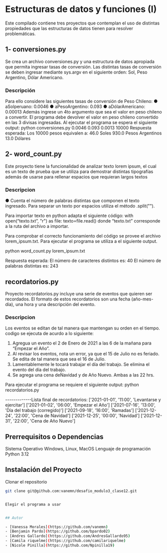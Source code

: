 # Estructuras de datos y funciones (I)

Este compilado contiene tres proyectos que contemplan el uso de distintas propiedades
 que las estructuras de datos tienen para resolver problemáticas.
 
## 1- conversiones.py

Se crea un archivo conversiones.py y una estructura de datos apropiada que permita
 ingresar tasas de conversión. Las distintas tasas de conversión se deben ingresar
 mediante sys.argv en el siguiente orden: Sol, Peso Argentino, Dólar Americano.
 
### Descripción


 Para ello considere las siguientes tasas de conversión de Peso Chileno:
 ● aSolperuano: 0.0046
 ● aPesoArgentino: 0.093
 ● aDólarAmericano: 0.00013
 Además ingrese un 4to argumento que sea el valor en peso chileno a convertir. El programa
 debe devolver el valor en peso chileno convertido en las 3 divisas ingresadas.
 Al ejecutar el programa se espera el siguiente output:
 python conversiones.py 0.0046 0.093 0.0013 10000
 Respuesta esperada:
 Los 10000 pesos equivalen a:
 46.0 Soles
 930.0 Pesos Argentinos
 13.0 Dólares


## 2-  word_count.py

Este proyecto tiene la funcionalidad de analizar texto lorem ipsum, el cual es un texto de prueba que se utiliza para demostrar distintas
 tipografías además de usarse para rellenar espacios que requieran largos textos

### Descripcion

 ● Cuenta el número de palabras distintas que componen el texto ingresado.
 Para separar un texto por espacios utiliza el método .split("").
 
 Para importar texto en python adapta el siguiente código:
 with open(“texto.txt”, "r") as file:
 texto=file.read()
 donde “texto.txt” corresponde a la ruta del archivo a importar.
 
 Para comprobar el correcto funcionamiento del código se provee el archivo lorem_ipsum.txt.
 Para ejecutar el programa se utiliza a el siguiente output.
 
 python word_count.py lorem_ipsum.txt
 
 Respuesta esperada:
 El número de caracteres distintos es: 40
 El número de palabras distintas es: 243
 
## recordatorios.py  

Proyecto recordatorios.py incluye una serie de eventos que
 quieren ser recordados. El formato de estos recordatorios son una fecha
 (año-mes-día), una hora y una descripción del evento.
 
### Descripcion

Los eventos se editan de tal manera que mantengan su
 orden en el tiempo. codigo se ejecuta de acurdo a lo siguiente:
 
 1. Agregua un evento el 2 de Enero de 2021 a las 6 de la mañana para
 “Empezar el Año”.
 2. Al revisar los eventos, nota un error, ya que el 15 de Julio no es feriado. Se edita
 de tal manera que sea el 16 de Julio.
 3. Lamentablemente le tocará trabajar el día del trabajo. Se elimina el evento del
 día del trabajo.
 4. Se agrega una cena deNavidad y de Año Nuevo. Ambas a
 las 22 hrs.

 Para ejecutar el programa se requiere el siguiente output:
 python recordatorios.py
 
-------------Lista final de recordatorios:
['2021-01-01', '11:00', 'Levantarse y ejercitar']
['2021-01-02', '06:00', 'Empezar el Año']
['2021-07-16', '13:00', 'Día del trabajo (corregido)']
['2021-09-18', '16:00', 'Ramadas']
['2021-12-24', '22:00', 'Cena de Navidad']
['2021-12-25', '00:00', 'Navidad']
['2021-12-31', '22:00', 'Cena de Año Nuevo']

## Prerrequisitos o Dependencias

Sistema Operativo Windows, Linux, MacOS
Lenguaje de programación Python 3.12

## Instalación del Proyecto

Clonar el repositorio
```bash
git clone git@github.com:vanemn/desafio_modulo3_clase12.git


Elegir el programa a usar 


## Autor

- [Vanessa Morales](https://github.com/vanemn)
- [Benjamin Pardo](https://github.com/bpardo02)
- [Andres Gallardo](https://github.com/AndresGallardo95)
- [Camila riquelme](https://github.com/camilariquelme)
- [Nicole Pinilla](https://github.com/Npinilla19)
